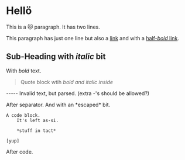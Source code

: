 # Hellö

This is a 🐱 paragraph.
It has two lines.

This paragraph has just one line but also a [link](structure) and with a [half-*bold* link](more).


## Sub-Heading with _italic_ bit

With *bold* text.

> Quote
block wtih *bold and _italic_ inside*

----- Invalid text, but parsed. \(extra -'s should be allowed?)
 
After separator. And with an \*escaped\* bit.

```{.py}
A code block.
	It's left as-si.
	
	*stuff in tact*
	
[yup]
```

After code.
